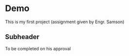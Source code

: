 # Demo

This is my first project (assignment given by Engr. Samson)

## Subheader

To be completed on his approval